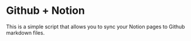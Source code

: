 # Github + Notion

This is a simple script that allows you to sync your Notion pages to Github markdown files.
